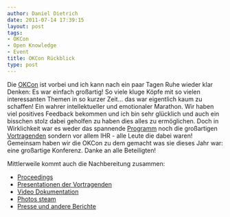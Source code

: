 ```yaml
---
author: Daniel Dietrich
date: 2011-07-14 17:39:15
layout: post
tags:
- OKCon
- Open Knowledge
- Event
title: OKCon Rückblick
type: post
---
```


Die [OKCon](http://okcon.org) ist vorbei und ich kann nach ein paar Tagen Ruhe wieder klar Denken: Es war einfach großartig! So viele kluge Köpfe mit so vielen interessanten Themen in so kurzer Zeit... das war eigentlich kaum zu schaffen! Ein wahrer intellektueller und emotionaler Marathon. Wir haben viel positives Feedback bekommen und ich bin sehr glücklich und auch ein bisschen stolz dabei geholfen zu haben dies alles zu ermöglichen. Doch in Wirklichkeit war es weder das spannende [Programm](http://okcon.org/programme) noch die großartigen [Vortragenden](http://okcon.org/2011/speakers) sondern vor allem IHR - alle Leute die dabei waren! Gemeinsam haben wir die OKCon zu dem gemacht was sie dieses Jahr war: eine großartige Konferenz. Danke an alle Beteiligten!

Mittlerweile kommt auch die Nachbereitung zusammen: 

* [Proceedings](http://ceur-ws.org/Vol-739)  
* [Presentationen der Vortragenden](http://okcon.org/2011/after/slides)  
* [Video Dokumentation](http://vimeo.com/okf)  
* [Photos steam](http://www.flickr.com/groups/okfn)  
* [Presse und andere Berichte](http://okcon.org/2011/after/coverage)